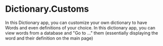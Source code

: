 # Dictionary.Customs

In this Dictionary app, you can customize your own dictionary to have Words and even definitions of your choice. In this dictionary app, you can view words from a database and "Go to ..." them (essentially displaying the word and their definition on the main page)
